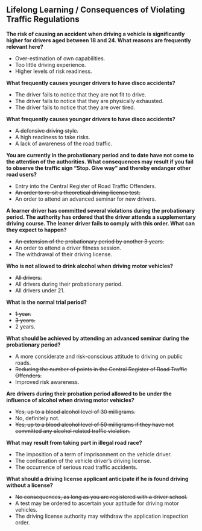 ## Lifelong Learning / Consequences of Violating Traffic Regulations

**The risk of causing an accident when driving a vehicle is significantly higher for drivers aged between 18 and 24. What reasons are frequently relevant here?**
- Over-estimation of own capabilities.
- Too little driving experience.
- Higher levels of risk readiness.

**What frequently causes younger drivers to have disco accidents?**
- The driver fails to notice that they are not fit to drive.
- The driver fails to notice that they are physically exhausted.
- The driver fails to notice that they are over tired.

**What frequently causes younger drivers to have disco accidents?**
- ~~A defensive driving style.~~
- A high readiness to take risks.
- A lack of awareness of the road traffic.

**You are currently in the probationary period and to date have not come to the attention of the authorities. What consequences may result if you fail to observe the traffic sign “Stop. Give way” and thereby endanger other road users?**
- Entry into the Central Register of Road Traffic Offenders.
- ~~An order to re-sit a theoretical driving license test.~~
- An order to attend an advanced seminar for new drivers.

**A learner driver has committed several violations during the probationary period. The authority has ordered that the driver attends a supplementary driving course. The leaner driver fails to comply with this order. What can they expect to happen?**
- ~~An extension of the probationary period by another 3 years.~~
- An order to attend a driver fitness session.
- The withdrawal of their driving license.

**Who is not allowed to drink alcohol when driving motor vehicles?**
- ~~All drivers.~~
- All drivers during their probationary period.
- All drivers under 21.

**What is the normal trial period?**
- ~~1 year.~~
- ~~3 years.~~
- 2 years.

**What should be achieved by attending an advanced seminar during the probationary period?**
- A more considerate and risk-conscious attitude to driving on public roads.
- ~~Reducing the number of points in the Central Register of Road Traffic Offenders.~~
- Improved risk awareness.

**Are drivers during their probation period allowed to be under the influence of alcohol when driving motor vehicles?**
- ~~Yes, up to a blood alcohol level of 30 milligrams.~~
- No, definitely not.
- ~~Yes, up to a blood alcohol level of 50 milligrams if they have not committed any alcohol related traffic violation.~~

**What may result from taking part in illegal road race?**
- The imposition of a term of imprisonment on the vehicle driver.
- The confiscation of the vehicle driver’s driving license.
- The occurrence of serious road traffic accidents.

**What should a driving license applicant anticipate if he is found driving without a license?**
- ~~No consequences, as long as you are registered with a driver school.~~
- A test may be ordered to ascertain your aptitude for driving motor vehicles.
- The driving license authority may withdraw the application inspection order.
